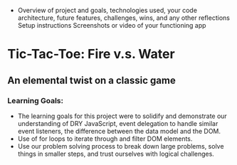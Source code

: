 - Overview of project and goals, technologies used, your code architecture, future features, challenges, wins, and any other reflections
Setup instructions
Screenshots or video of your functioning app
# Tic-Tac-Toe: Fire v.s. Water
## An elemental twist on a classic game

### Learning Goals: 
- The learning goals for this project were to solidify and demonstrate our understanding of DRY JavaScript, event delegation to handle similar event listeners, the difference between the data model and the DOM.
- Use of for loops to iterate through and filter DOM elements.
- Use our problem solving process to break down large problems, solve things in smaller steps, and trust ourselves with logical challenges.
 